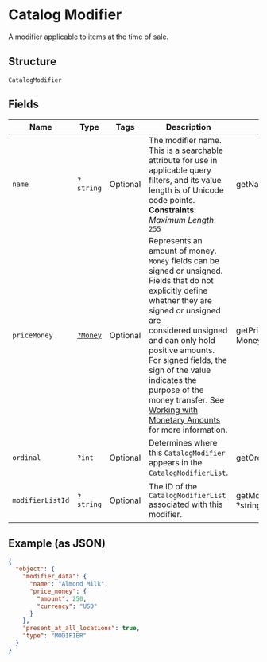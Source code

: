 
# Catalog Modifier

A modifier applicable to items at the time of sale.

## Structure

`CatalogModifier`

## Fields

| Name | Type | Tags | Description | Getter | Setter |
|  --- | --- | --- | --- | --- | --- |
| `name` | `?string` | Optional | The modifier name.  This is a searchable attribute for use in applicable query filters, and its value length is of Unicode code points.<br>**Constraints**: *Maximum Length*: `255` | getName(): ?string | setName(?string name): void |
| `priceMoney` | [`?Money`](../../doc/models/money.md) | Optional | Represents an amount of money. `Money` fields can be signed or unsigned.<br>Fields that do not explicitly define whether they are signed or unsigned are<br>considered unsigned and can only hold positive amounts. For signed fields, the<br>sign of the value indicates the purpose of the money transfer. See<br>[Working with Monetary Amounts](../../https://developer.squareup.com/docs/build-basics/working-with-monetary-amounts)<br>for more information. | getPriceMoney(): ?Money | setPriceMoney(?Money priceMoney): void |
| `ordinal` | `?int` | Optional | Determines where this `CatalogModifier` appears in the `CatalogModifierList`. | getOrdinal(): ?int | setOrdinal(?int ordinal): void |
| `modifierListId` | `?string` | Optional | The ID of the `CatalogModifierList` associated with this modifier. | getModifierListId(): ?string | setModifierListId(?string modifierListId): void |

## Example (as JSON)

```json
{
  "object": {
    "modifier_data": {
      "name": "Almond Milk",
      "price_money": {
        "amount": 250,
        "currency": "USD"
      }
    },
    "present_at_all_locations": true,
    "type": "MODIFIER"
  }
}
```

